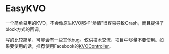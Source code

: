 # EasyKVO
一个简单易用的KVO，不会像原生KVO那样“矫情”很容易导致Crash，而且提供了block方式的回调。



写的比较简单，可能会有一些其他bug。仅供技术交流，项目中尽量不要使用。如果要使用的话，推荐使用Facebook的[KVOController](https://github.com/facebook/KVOController)。